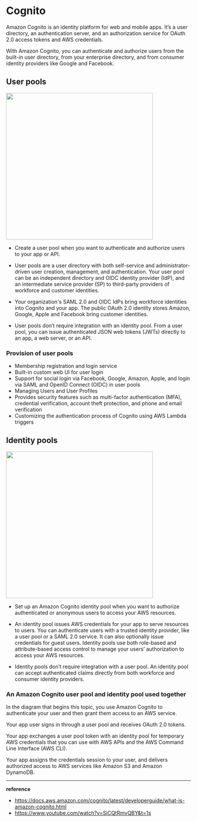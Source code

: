 # Cognito

Amazon Cognito is an identity platform for web and mobile apps. It’s a user directory, an authentication server, and an authorization service for OAuth 2.0 access tokens and AWS credentials.

With Amazon Cognito, you can authenticate and authorize users from the built-in user directory, from your enterprise directory, and from consumer identity providers like Google and Facebook.

## User pools

<img src="https://github.com/rlaisqls/TIL/assets/81006587/1f09d9aa-2e83-4a0c-afe4-9b76a9928802" height=400px>

- Create a user pool when you want to authenticate and authorize users to your app or API.

- User pools are a user directory with both self-service and administrator-driven user creation, management, and authentication. Your user pool can be an independent directory and OIDC identity provider (IdP), and an intermediate service provider (SP) to third-party providers of workforce and customer identities.
  
- Your organization's SAML 2.0 and OIDC IdPs bring workforce identities into Cognito and your app. The public OAuth 2.0 identity stores Amazon, Google, Apple and Facebook bring customer identities.

- User pools don’t require integration with an identity pool. From a user pool, you can issue authenticated JSON web tokens (JWTs) directly to an app, a web server, or an API.

### Provision of user pools

- Membership registration and login service
- Built-in custom web UI for user login
- Support for social login via Facebook, Google, Amazon, Apple, and login via SAML and OpenID Connect (OIDC) in user pools
- Managing Users and User Profiles
- Provides security features such as multi-factor authentication (MFA), credential verification, account theft protection, and phone and email verification
- Customizing the authentication process of Cognito using AWS Lambda triggers

## Identity pools

<img src="https://github.com/rlaisqls/TIL/assets/81006587/ef28dec0-5997-4e76-a08d-77b76a906e76" height=400px>

- Set up an Amazon Cognito identity pool when you want to authorize authenticated or anonymous users to access your AWS resources.

- An identity pool issues AWS credentials for your app to serve resources to users. You can authenticate users with a trusted identity provider, like a user pool or a SAML 2.0 service. It can also optionally issue credentials for guest users. Identity pools use both role-based and attribute-based access control to manage your users’ authorization to access your AWS resources.

- Identity pools don’t require integration with a user pool. An identity pool can accept authenticated claims directly from both workforce and consumer identity providers.

### An Amazon Cognito user pool and identity pool used together

In the diagram that begins this topic, you use Amazon Cognito to authenticate your user and then grant them access to an AWS service.

Your app user signs in through a user pool and receives OAuth 2.0 tokens.

Your app exchanges a user pool token with an identity pool for temporary AWS credentials that you can use with AWS APIs and the AWS Command Line Interface (AWS CLI).

Your app assigns the credentials session to your user, and delivers authorized access to AWS services like Amazon S3 and Amazon DynamoDB.

---

**reference**
- https://docs.aws.amazon.com/cognito/latest/developerguide/what-is-amazon-cognito.html
- https://www.youtube.com/watch?v=SiCQtRmvQBY&t=1s
